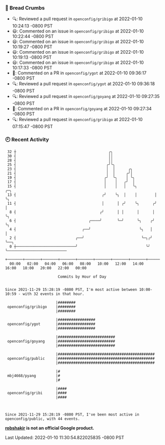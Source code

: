 ### 🍞 Bread Crumbs

 * 🔍: Reviewed a pull request in  `openconfig/gribigo` at 2022-01-10 10:24:13 -0800 PST
 * 😃: Commented on an issue in `openconfig/gribigo` at 2022-01-10 10:22:44 -0800 PST
 * 😃: Commented on an issue in `openconfig/gribigo` at 2022-01-10 10:19:27 -0800 PST
 * 😃: Commented on an issue in `openconfig/gribigo` at 2022-01-10 10:19:13 -0800 PST
 * 😃: Commented on an issue in `openconfig/gribigo` at 2022-01-10 10:17:33 -0800 PST
 * 💬: Commented on a PR in  `openconfig/ygot` at 2022-01-10 09:36:17 -0800 PST
 * 🔍: Reviewed a pull request in  `openconfig/ygot` at 2022-01-10 09:36:18 -0800 PST
 * 🔍: Reviewed a pull request in  `openconfig/goyang` at 2022-01-10 09:27:35 -0800 PST
 * 💬: Commented on a PR in  `openconfig/goyang` at 2022-01-10 09:27:34 -0800 PST
 * 🔍: Reviewed a pull request in  `openconfig/gribigo` at 2022-01-10 07:15:47 -0800 PST

### 🕘 Recent Activity
```
 32 ┼                                          ╭╮
 30 ┤                                          ││
 28 ┤                                          ││
 25 ┤                                         ╭╯╰╮
 23 ┤                                         │  │      ╭╮
 21 ┤                                         │  │     ╭╯│
 19 ┤                                        ╭╯  ╰╮    │ ╰╮
 17 ┤                                        │    │   ╭╯  │
 15 ┤                                        │    │   │   ╰╮        ╭─╮
 13 ┤                                       ╭╯    ╰╮  │    │        │ ╰╮
 11 ┤                                       │      │ ╭╯    ╰╮      ╭╯  │
  8 ┤                                      ╭╯      │ │      │      │   ╰╮
  6 ┤                                 ╭────╯       ╰─╯      ╰╮    ╭╯    ╰╮
  4 ┤                              ╭──╯                      ╰╮   │      │
  2 ┤                           ╭──╯                          ╰─╮╭╯      ╰──╮
  0 ┼───────────────────────────╯                               ╰╯          ╰───────────────────────────
    +───────+───────+───────+───────+───────+───────+───────+───────+───────+───────+───────+───────+────
  00:00   02:00   04:00   06:00   08:00   10:00   12:00   14:00   16:00   18:00   20:00   22:00   00:00   

						Commits by Hour of Day


Since 2021-11-29 15:28:19 -0800 PST, I'm most active between 10:00-10:59 - with 32 events in that hour.

```



```
                       |########
 openconfig/gribigo    |########
                       |########

                       |#################
 openconfig/ygot       |#################
                       |#################

                       |##########################
 openconfig/goyang     |##########################
                       |##########################

                       |############################################
 openconfig/public     |############################################
                       |############################################

                       |#
 mbj4668/pyang         |#
                       |#

                       |####
 openconfig/gribi      |####
                       |####



Since 2021-11-29 15:28:19 -0800 PST, I've been most active in openconfig/public, with 44 events.

```
**[robshakir](mailto:robjs@google.com) is not an official Google product.**  


Last Updated: 2022-01-10 11:30:54.822025835 -0800 PST

